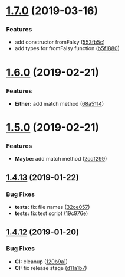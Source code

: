 # [1.7.0](https://github.com/bigslycat/igogo/compare/v1.6.0...v1.7.0) (2019-03-16)


### Features

* add constructor fromFalsy ([553fb5c](https://github.com/bigslycat/igogo/commit/553fb5c))
* add types for fromFalsy function ([b5f1880](https://github.com/bigslycat/igogo/commit/b5f1880))

# [1.6.0](https://github.com/bigslycat/igogo/compare/v1.5.0...v1.6.0) (2019-02-21)


### Features

* **Either:** add match method ([68a5114](https://github.com/bigslycat/igogo/commit/68a5114))

# [1.5.0](https://github.com/bigslycat/igogo/compare/v1.4.13...v1.5.0) (2019-02-21)


### Features

* **Maybe:** add match method ([2cdf299](https://github.com/bigslycat/igogo/commit/2cdf299))

## [1.4.13](https://github.com/bigslycat/igogo/compare/v1.4.12...v1.4.13) (2019-01-22)


### Bug Fixes

* **tests:** fix file names ([32ce057](https://github.com/bigslycat/igogo/commit/32ce057))
* **tests:** fix test script ([19c976e](https://github.com/bigslycat/igogo/commit/19c976e))

## [1.4.12](https://github.com/bigslycat/igogo/compare/v1.4.11...v1.4.12) (2019-01-20)


### Bug Fixes

* **CI:** cleanup ([120b9a1](https://github.com/bigslycat/igogo/commit/120b9a1))
* **CI:** fix release stage ([d11a1b7](https://github.com/bigslycat/igogo/commit/d11a1b7))
